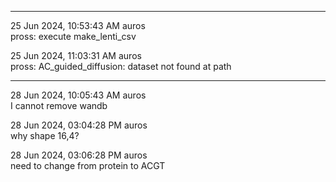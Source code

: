 --- --- ---

25 Jun 2024, 10:53:43 AM auros <br>
pross: execute make_lenti_csv

25 Jun 2024, 11:03:31 AM auros <br>
pross: AC_guided_diffusion: dataset not found at path

--- --- ---

28 Jun 2024, 10:05:43 AM auros <br>
I cannot remove wandb

28 Jun 2024, 03:04:28 PM auros <br>
why shape 16,4?

28 Jun 2024, 03:06:28 PM auros <br>
need to change from protein to ACGT


